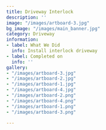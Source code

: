 ```yaml
---
title: Driveway Interlock
description: ''
image: "/images/artboard-3.jpg"
bg_image: "/images/main_banner.jpg"
category: Driveway
information:
- label: What We Did
  info: Install interlock driveway
- label: Completed on
  info: ''
gallery:
- "/images/artboard-3.jpg"
- "/images/artboard-2.jpg"
- "/images/artboard-1.jpg"
- "/images/artboard-4.jpg"
- "/images/artboard-2.png"
- "/images/artboard-4.png"
- "/images/artboard-1.png"
- "/images/artboard-3.png"

---
```


